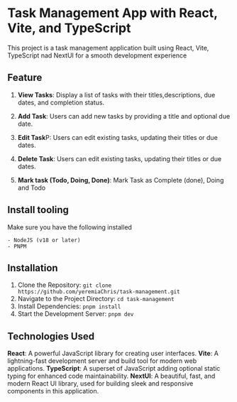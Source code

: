 # Task Management App with React, Vite, and TypeScript

This project is a task management application built using React, Vite, TypeScript nad NextUI for a smooth development experience

## Feature

1. **View Tasks**: Display a list of tasks with their titles,descriptions, due dates, and completion status.

2. **Add Task**: Users can add new tasks by providing a title and optional due date.

3. **Edit Task**P: Users can edit existing tasks, updating their titles or due dates.

4. **Delete Task**: Users can edit existing tasks, updating their titles or due dates.

5. **Mark task (Todo, Doing, Done)**: Mark Task as Complete (done), Doing and Todo

## Install tooling

Make sure you have the following installed

    - NodeJS (v18 or later)
    - PNPM

## Installation

1. Clone the Repository: `git clone https://github.com/yeremiaChris/task-management.git`
2. Navigate to the Project Directory: `cd task-management`
3. Install Dependencies: `pnpm install`
4. Start the Development Server: `pnpm dev`

## Technologies Used

**React**: A powerful JavaScript library for creating user interfaces.
**Vite**: A lightning-fast development server and build tool for modern web applications.
**TypeScript**: A superset of JavaScript adding optional static typing for enhanced code maintainability.
**NextUI**: A beautiful, fast, and modern React UI library, used for building sleek and responsive components in this application.
